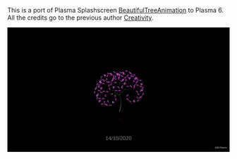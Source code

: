 This is a port of Plasma Splashscreen [BeautifulTreeAnimation](https://www.pling.com/p/1433200/) to Plasma 6. All the credits go to the previous author [Creativity](https://www.pling.com/u/creativity).

![BeautifulTreeAnimation preview](/contents/previews/splash.png 'BeautifulTreeAnimation preview')
